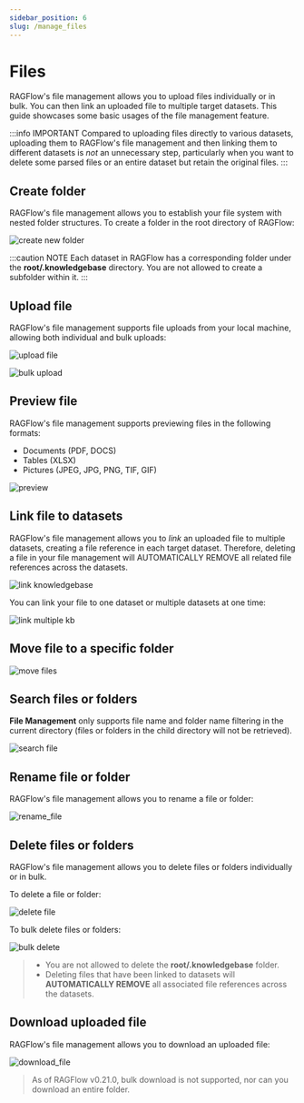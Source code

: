 ```yaml
---
sidebar_position: 6
slug: /manage_files
---
```


# Files

RAGFlow's file management allows you to upload files individually or in bulk. You can then link an uploaded file to multiple target datasets. This guide showcases some basic usages of the file management feature.

:::info IMPORTANT
Compared to uploading files directly to various datasets, uploading them to RAGFlow's file management and then linking them to different datasets is *not* an unnecessary step, particularly when you want to delete some parsed files or an entire dataset but retain the original files.
:::

## Create folder

RAGFlow's file management allows you to establish your file system with nested folder structures. To create a folder in the root directory of RAGFlow: 

![create new folder](https://github.com/infiniflow/ragflow/assets/93570324/3a37a5f4-43a6-426d-a62a-e5cd2ff7a533)

:::caution NOTE
Each dataset in RAGFlow has a corresponding folder under the **root/.knowledgebase** directory. You are not allowed to create a subfolder within it.
:::

## Upload file

RAGFlow's file management supports file uploads from your local machine, allowing both individual and bulk uploads: 

![upload file](https://github.com/infiniflow/ragflow/assets/93570324/5d7ded14-ce2b-4703-8567-9356a978f45c)

![bulk upload](https://github.com/infiniflow/ragflow/assets/93570324/def0db55-824c-4236-b809-a98d8c8674e3)

## Preview file

RAGFlow's file management supports previewing files in the following formats:

- Documents (PDF, DOCS)
- Tables (XLSX)
- Pictures (JPEG, JPG, PNG, TIF, GIF)

![preview](https://github.com/infiniflow/ragflow/assets/93570324/2e931362-8bbf-482c-ac86-b68b09d331bc)

## Link file to datasets

RAGFlow's file management allows you to *link* an uploaded file to multiple datasets, creating a file reference in each target dataset. Therefore, deleting a file in your file management will AUTOMATICALLY REMOVE all related file references across the datasets.

![link knowledgebase](https://github.com/infiniflow/ragflow/assets/93570324/6c6b8db4-3269-4e35-9434-6089887e3e3f)

You can link your file to one dataset or multiple datasets at one time: 

![link multiple kb](https://github.com/infiniflow/ragflow/assets/93570324/6c508803-fb1f-435d-b688-683066fd7fff)

## Move file to a specific folder

![move files](https://github.com/user-attachments/assets/3a2db469-6811-4ea0-be80-403b61ffe257)

## Search files or folders

**File Management** only supports file name and folder name filtering in the current directory (files or folders in the child directory will not be retrieved).

![search file](https://github.com/infiniflow/ragflow/assets/93570324/77ffc2e5-bd80-4ed1-841f-068e664efffe)

## Rename file or folder

RAGFlow's file management allows you to rename a file or folder:

![rename_file](https://github.com/infiniflow/ragflow/assets/93570324/5abb0704-d9e9-4b43-9ed4-5750ccee011f)


## Delete files or folders

RAGFlow's file management allows you to delete files or folders individually or in bulk. 

To delete a file or folder: 

![delete file](https://github.com/infiniflow/ragflow/assets/93570324/85872728-125d-45e9-a0ee-21e9d4cedb8b)

To bulk delete files or folders:

![bulk delete](https://github.com/infiniflow/ragflow/assets/93570324/519b99ab-ec7f-4c8a-8cea-e0b6dcb3cb46)

> - You are not allowed to delete the **root/.knowledgebase** folder. 
> - Deleting files that have been linked to datasets will **AUTOMATICALLY REMOVE** all associated file references across the datasets.

## Download uploaded file

RAGFlow's file management allows you to download an uploaded file:

![download_file](https://github.com/infiniflow/ragflow/assets/93570324/cf3b297f-7d9b-4522-bf5f-4f45743e4ed5)

> As of RAGFlow v0.21.0, bulk download is not supported, nor can you download an entire folder. 
